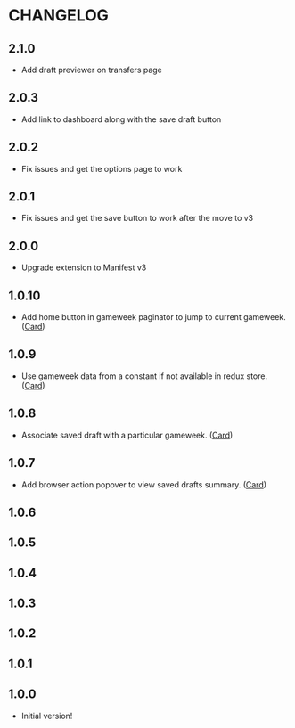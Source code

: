 # CHANGELOG

## 2.1.0

- Add draft previewer on transfers page

## 2.0.3

- Add link to dashboard along with the save draft button

## 2.0.2

- Fix issues and get the options page to work

## 2.0.1

- Fix issues and get the save button to work after the move to v3

## 2.0.0

- Upgrade extension to Manifest v3

## 1.0.10

- Add home button in gameweek paginator to jump to current gameweek. ([Card](https://trello.com/c/se2kwLhK/62-home-button-in-gw-paginator-to-jump-to-current-gw))

## 1.0.9

- Use gameweek data from a constant if not available in redux store. ([Card](https://trello.com/c/8ud9jTCV/57-make-gameweek-options-in-extension-independent-of-redux-store))

## 1.0.8

- Associate saved draft with a particular gameweek. ([Card](https://trello.com/c/O9AFD8Bv/48-change-gw-draft-is-associated-with))

## 1.0.7

- Add browser action popover to view saved drafts summary. ([Card](https://trello.com/c/pBuHgTrb/34-popover-to-give-summary-of-saved-drafts))

## 1.0.6

## 1.0.5

## 1.0.4

## 1.0.3

## 1.0.2

## 1.0.1

## 1.0.0

- Initial version!
